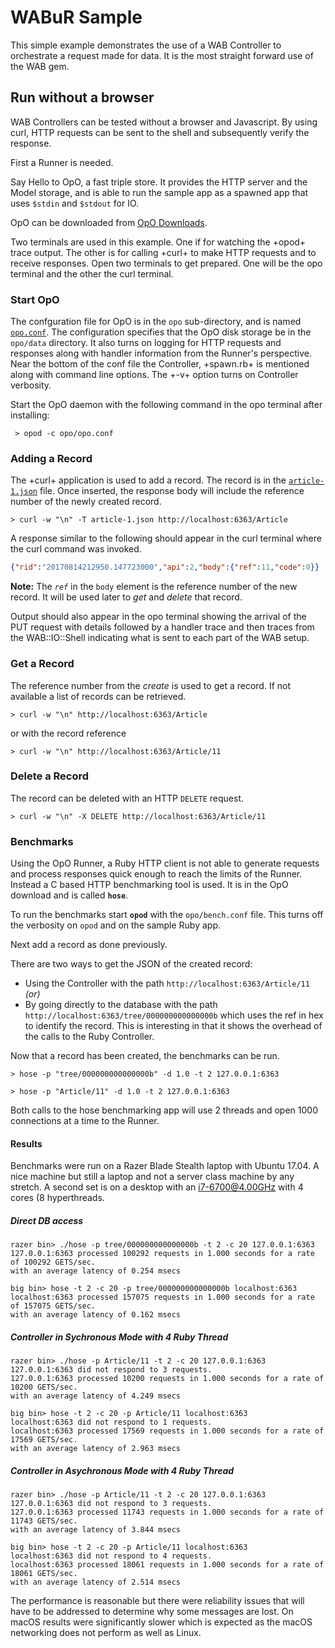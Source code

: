 # WABuR Sample

This simple example demonstrates the use of a WAB Controller to orchestrate
a request made for data. It is the most straight forward use of the WAB gem.

## Run without a browser

WAB Controllers can be tested without a browser and Javascript. By using curl,
HTTP requests can be sent to the shell and subsequently verify the response.

First a Runner is needed.

Say Hello to OpO, a fast triple store. It provides the HTTP server and the
Model storage, and is able to run the sample app as a spawned app that uses
`$stdin` and `$stdout` for IO.

OpO can be downloaded from
[OpO Downloads](http://www.opo.technology/download/index.html).

Two terminals are used in this example. One if for watching the +opod+ trace
output. The other is for calling +curl+ to make HTTP requests and to receive
responses. Open two terminals to get prepared. One will be the opo terminal
and the other the curl terminal.

### Start OpO

The confguration file for OpO is in the `opo` sub-directory, and is named
[`opo.conf`](opo/opo.conf). The configuration specifies that the OpO disk
storage be in the `opo/data` directory. It also turns on logging for HTTP
requests and responses along with handler information from the Runner's
perspective. Near the bottom of the conf file the Controller, +spawn.rb+ is
mentioned along with command line options. The +-v+ option turns on Controller
verbosity.

Start the OpO daemon with the following command in the opo terminal after
installing:

```
 > opod -c opo/opo.conf
```

### Adding a Record

The +curl+ application is used to add a record. The record is in the
[`article-1.json`](article-1.json) file. Once inserted, the response body
will include the reference number of the newly created record.

```
> curl -w "\n" -T article-1.json http://localhost:6363/Article
```

A response similar to the following should appear in the curl terminal where
the curl command was invoked.

```json
{"rid":"20170814212950.147723000","api":2,"body":{"ref":11,"code":0}}
```

**Note:** The *`ref`* in the `body` element is the reference number of the new
record. It will be used later to *get* and *delete* that record.

Output should also appear in the opo terminal showing the arrival of the PUT
request with details followed by a handler trace and then traces from the
WAB::IO::Shell indicating what is sent to each part of the WAB setup.

### Get a Record

The reference number from the *create* is used to get a record. If not available
a list of records can be retrieved.

```
> curl -w "\n" http://localhost:6363/Article
```

or with the record reference

```
> curl -w "\n" http://localhost:6363/Article/11
```

### Delete a Record

The record can be deleted with an HTTP `DELETE` request.

```
> curl -w "\n" -X DELETE http://localhost:6363/Article/11
```

### Benchmarks

Using the OpO Runner, a Ruby HTTP client is not able to generate requests and
process responses quick enough to reach the limits of the Runner. Instead a C
based HTTP benchmarking tool is used. It is in the OpO download and is called
**`hose`**.

To run the benchmarks start **`opod`** with the `opo/bench.conf` file. This
turns off the verbosity on `opod` and on the sample Ruby app.

Next add a record as done previously.

There are two ways to get the JSON of the created record:
  * Using the Controller with the path `http://localhost:6363/Article/11` *(or)*
  * By going directly to the database with the path
    `http://localhost:6363/tree/000000000000000b` which uses the ref in hex to
    identify the record. This is interesting in that it shows the overhead of
    the calls to the Ruby Controller.

Now that a record has been created, the benchmarks can be run.

```
> hose -p "tree/000000000000000b" -d 1.0 -t 2 127.0.0.1:6363
```

```
> hose -p "Article/11" -d 1.0 -t 2 127.0.0.1:6363
```

Both calls to the hose benchmarking app will use 2 threads and open 1000
connections at a time to the Runner.

#### Results

Benchmarks were run on a Razer Blade Stealth laptop with Ubuntu 17.04. A nice
machine but still a laptop and not a server class machine by any stretch. A
second set is on a desktop with an i7-6700@4.00GHz with 4 cores (8
hyperthreads.

##### Direct DB access

```
razer bin> ./hose -p tree/000000000000000b -t 2 -c 20 127.0.0.1:6363
127.0.0.1:6363 processed 100292 requests in 1.000 seconds for a rate of 100292 GETS/sec.
with an average latency of 0.254 msecs

big bin> hose -t 2 -c 20 -p tree/000000000000000b localhost:6363
localhost:6363 processed 157075 requests in 1.000 seconds for a rate of 157075 GETS/sec.
with an average latency of 0.162 msecs

```

##### Controller in Sychronous Mode with 4 Ruby Thread

```
razer bin> ./hose -p Article/11 -t 2 -c 20 127.0.0.1:6363
127.0.0.1:6363 did not respond to 3 requests.
127.0.0.1:6363 processed 10200 requests in 1.000 seconds for a rate of 10200 GETS/sec.
with an average latency of 4.249 msecs

big bin> hose -t 2 -c 20 -p Article/11 localhost:6363
localhost:6363 did not respond to 1 requests.
localhost:6363 processed 17569 requests in 1.000 seconds for a rate of 17569 GETS/sec.
with an average latency of 2.963 msecs

```

##### Controller in Asychronous Mode with 4 Ruby Thread

```
razer bin> ./hose -p Article/11 -t 2 -c 20 127.0.0.1:6363
127.0.0.1:6363 did not respond to 3 requests.
127.0.0.1:6363 processed 11743 requests in 1.000 seconds for a rate of 11743 GETS/sec.
with an average latency of 3.844 msecs

big bin> hose -t 2 -c 20 -p Article/11 localhost:6363
localhost:6363 did not respond to 4 requests.
localhost:6363 processed 18061 requests in 1.000 seconds for a rate of 18061 GETS/sec.
with an average latency of 2.514 msecs

```

The performance is reasonable but there were reliability issues that will have
to be addressed to determine why some messages are lost. On macOS results were
significantly slower which is expected as the macOS networking does not
perform as well as Linux.
